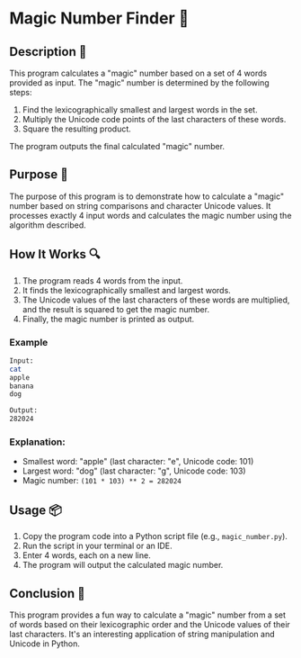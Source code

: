 # Magic Number Finder 📝

## Description 📝

This program calculates a "magic" number based on a set of 4 words provided as input.
The "magic" number is determined by the following steps:

1. Find the lexicographically smallest and largest words in the set.
2. Multiply the Unicode code points of the last characters of these words.
3. Square the resulting product.

The program outputs the final calculated "magic" number.

## Purpose 🎯

The purpose of this program is to demonstrate how to calculate a "magic" number based on string comparisons and character Unicode values.
It processes exactly 4 input words and calculates the magic number using the algorithm described.

## How It Works 🔍

1. The program reads 4 words from the input.
2. It finds the lexicographically smallest and largest words.
3. The Unicode values of the last characters of these words are multiplied, and the result is squared to get the magic number.
4. Finally, the magic number is printed as output.

### Example

```bash
Input:
cat
apple
banana
dog

Output:
282024
```

### Explanation:

-   Smallest word: "apple" (last character: "e", Unicode code: 101)
-   Largest word: "dog" (last character: "g", Unicode code: 103)
-   Magic number: `(101 * 103) ** 2 = 282024`

## Usage 📦

1. Copy the program code into a Python script file (e.g., `magic_number.py`).
2. Run the script in your terminal or an IDE.
3. Enter 4 words, each on a new line.
4. The program will output the calculated magic number.

## Conclusion 🚀

This program provides a fun way to calculate a "magic" number from a set of words based on their lexicographic order and the Unicode values of their last characters.
It's an interesting application of string manipulation and Unicode in Python.
